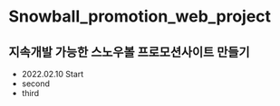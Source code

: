 # Snowball_promotion_web_project
 
## 지속개발 가능한 스노우볼 프로모션사이트 만들기

- 2022.02.10 Start
- second
- third
